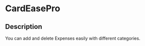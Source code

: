 
# CardEasePro


## Description

You can add and delete Expenses easily with different categories.



